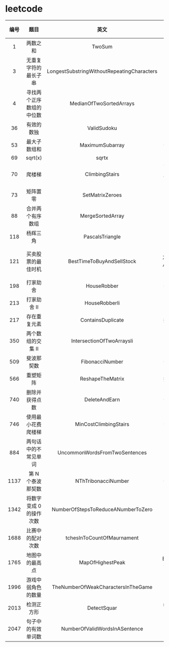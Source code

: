 # leetcode


| 编号 |           题目           |                    英文                    |        总结         |难度|
| :----: | :------------------------: | :------------------------------------------: |:-----------------:|:-----------------:|
|  1  |         两数之和         |                   TwoSum                   |        map        |
|  3  |   无重复字符的最长子串   | LongestSubstringWithoutRepeatingCharacters |                   |
|  4  | 寻找两个正序数组的中位数 |          MedianOfTwoSortedArrays          |                   |
|36|有效的数独|ValidSudoku|数组|简单|
|  53  |       最大子数组和       |              MaximumSubarray              |       动态规划        |
|  69  |         sqrt(x)         |                   sqrtx                   |                   |
|  70  |          爬楼梯          |               ClimbingStairs               |     可以简化成斐波拉契     |
|73|矩阵置零|SetMatrixZeroes|数组|简单|
|  88  |     合并两个有序数组     |              MergeSortedArray              |                   |
|118|杨辉三角|PascalsTriangle|数组|简单|
|121|买卖股票的最佳时机|BestTimeToBuyAndSellStock| 只交易一次,找出极小值,再找极大值 |
|198|打家劫舍|HouseRobber|动态规划|简单|
|213|打家劫舍 II|HouseRobberIi|难|
| 217 |       存在重复元素       |             ContainsDuplicate             |       数据结构        |
|350|两个数组的交集 II|IntersectionOfTwoArraysIi|
| 509 |        斐波那契数        |              FibonacciNumber              |       动态规划        |
|566|重塑矩阵|ReshapeTheMatrix|数据结构| 简单|
|740|删除并获得点数|DeleteAndEarn|动态规划|难|
| 746 |    使用最小花费爬楼梯    |           MinCostClimbingStairs           |       动态规划        |
|884|两句话中的不常见单词|UncommonWordsFromTwoSentences|哈希表| 简单|
| 1137 |    第 N 个泰波那契数    |            NThTribonacciNumber            |       动态规划        |
|1342|将数字变成 0 的操作次数|NumberOfStepsToReduceANumberToZero|模拟|简单|
| 1688 |     比赛中的配对次数     |         tchesInToCountOfMaurnament         |      简单的数学计算      |
|1765|地图中的最高点|MapOfHighestPeak|   BFS,DFS,动态规划    |
| 1996 |    游戏中弱角色的数量    |     TheNumberOfWeakCharactersInTheGame     |        桶排         |
| 2013 |        检测正方形        |                DetectSquar                |      map的应用       |
| 2047 |    句子中的有效单词数    |       NumberOfValidWordsInASentence       |                   |
